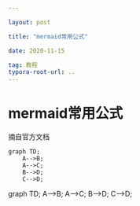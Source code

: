 ```yaml
---

layout: post

title: "mermaid常用公式"

date: 2020-11-15

tag: 教程
typora-root-url: ..
---
```


# mermaid常用公式

摘自官方文档

```mermaid
graph TD;
    A-->B;
    A-->C;
    B-->D;
    C-->D;
```

<div class="mermaid">
    graph TD;
    A-->B;
    A-->C;
    B-->D;
    C-->D;
</div>

